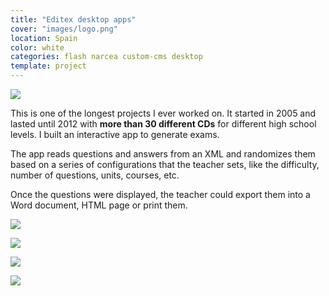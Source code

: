 ```yaml
---
title: "Editex desktop apps"
cover: "images/logo.png"
location: Spain
color: white
categories: flash narcea custom-cms desktop
template: project
---
```


![](/work/editex/images/1.png)

This is one of the longest projects I ever worked on. It started in 2005 and lasted until 2012 with **more than 30 different CDs** for different high school levels. I built an interactive app to generate exams.

The app reads questions and answers from an XML and randomizes them based on a series of configurations that the teacher sets, like the difficulty, number of questions, units, courses, etc.

Once the questions were displayed, the teacher could export them into a Word document, HTML page or print them.

![](/work/editex/images/2.jpg)

![](/work/editex/images/3.jpg)

![](/work/editex/images/4.jpg)

![](/work/editex/images/5.jpg)
